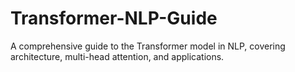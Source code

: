 # Transformer-NLP-Guide
A comprehensive guide to the Transformer model in NLP, covering architecture, multi-head attention, and applications.
